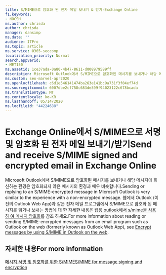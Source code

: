 ```yaml
---
title: S/MIME으로 암호화 된 전자 메일 보내기 & 받기-Exchange Online
f1.keywords:
- NOCSH
ms.author: chrisda
author: chrisda
manager: dansimp
ms.date: ''
audience: ITPro
ms.topic: article
ms.service: O365-seccomp
localization_priority: Normal
search.appverid:
- MET150
ms.assetid: 1ce37ada-0a80-4b47-8611-d008979589ff
description: Microsoft Outlook에서 S/MIME으로 암호화된 메시지를 보내거나 해당 메시지에 회신하는 환경은 암호화되지 않은 메시지의 환경과 매우 비슷합니다.
ms.custom: seo-marvel-apr2020
ms.openlocfilehash: c6d1e546141474ba263e141bc9a731f3f04ef74d
ms.sourcegitcommit: 6007dbe2cf758c683de399f94023122c678bcada
ms.translationtype: MT
ms.contentlocale: ko-KR
ms.lasthandoff: 05/14/2020
ms.locfileid: "44224688"
---
```

# <a name="send-and-receive-smime-signed-and-encrypted-email-in-exchange-online"></a><span data-ttu-id="acbd5-103">Exchange Online에서 S/MIME으로 서명 및 암호화 된 전자 메일 보내기/받기</span><span class="sxs-lookup"><span data-stu-id="acbd5-103">Send and receive S/MIME signed and encrypted email in Exchange Online</span></span>

<span data-ttu-id="acbd5-104">Microsoft Outlook에서 S/MIME으로 암호화된 메시지를 보내거나 해당 메시지에 회신하는 환경은 암호화되지 않은 메시지의 환경과 매우 비슷합니다.</span><span class="sxs-lookup"><span data-stu-id="acbd5-104">Sending or replying to an S/MIME-encrypted message in Microsoft Outlook is very similar to the experience with a non-encrypted message.</span></span> <span data-ttu-id="acbd5-105">웹에서 Outlook (이전의 Outlook Web App)과 같은 전자 메일 프로그램에서 S/MIME으로 암호화 된 메시지를 읽거나 보내는 방법에 대 한 자세한 내용은 [웹용 outlook에서 s/mime을 사용 하 여 메시지 암호화](https://support.microsoft.com/en-us/office/encrypt-messages-by-using-s-mime-in-outlook-on-the-web-878c79fc-7088-4b39-966f-14512658f480)를 참조 하세요.</span><span class="sxs-lookup"><span data-stu-id="acbd5-105">For more information about reading or sending S/MIME-encrypted messages from an email program such as Outlook on the web (formerly known as Outlook Web App), see [Encrypt messages by using S/MIME in Outlook on the web](https://support.microsoft.com/en-us/office/encrypt-messages-by-using-s-mime-in-outlook-on-the-web-878c79fc-7088-4b39-966f-14512658f480).</span></span>

## <a name="for-more-information"></a><span data-ttu-id="acbd5-106">자세한 내용</span><span class="sxs-lookup"><span data-stu-id="acbd5-106">For more information</span></span>

[<span data-ttu-id="acbd5-107">메시지 서명 및 암호화를 위한 S/MIME</span><span class="sxs-lookup"><span data-stu-id="acbd5-107">S/MIME for message signing and encryption</span></span>](s-mime-for-message-signing-and-encryption.md)
